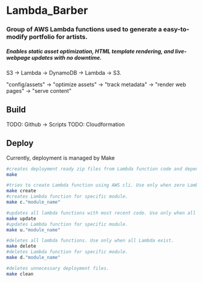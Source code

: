 # Lambda_Barber 
### Group of AWS Lambda functions used to generate a easy-to-modify portfolio for artists.
##### Enables static asset optimization, HTML template rendering, and live-webpage updates with no downtime.
S3 		-> 	Lambda 			-> 	DynamoDB		->	Lambda			->	S3.

"config/assets" -> 	"optimize assets" 	-> 	"track metadata"	-> 	"render web pages"	->	"serve content"

## Build
TODO: Github -> Scripts
TODO: Cloudformation

## Deploy
Currently, deployment is managed by Make
```bash
#creates deployment ready zip files from Lambda function code and dependencies
make

#tries to create Lambda function using AWS cli. Use only when zero Lambda exist.
make create
#creates Lambda function for specific module.
make c."module_name"

#updates all lambda functions with most recent code. Use only when all Lambda exist.
make update 
#updates Lambda function for specific module.
make u."module_name" 

#deletes all lambda functions. Use only when all Lambda exist.
make delete
#deletes Lambda function for specific module.
make d."module_name"

#deletes unnecessary deployment files.
make clean
```
